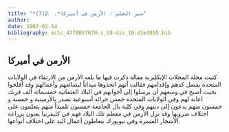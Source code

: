 ```yaml
---
title: "*سير العلم : الأرمن في أميركا*.  2(7)"
author: 
date: 1907-02-14
bibliography: oclc_4770057679-i_19-div_10.d1e3055.bib
---
```




##  الأرمن في أميركا 


 كتبت  مجلة المجلات  الإنكليزية مقالة ذكرت قيها ما بلغه الأرمن من الارتقاء في الولايات المتحدة بفضل كدهم وإقدامهم فقالت أنهم اتخذوها ميداناً لبضائعهم وأعمالهم وقد أفلحوا بحيث أصبح في وسعهم أن يرسلوا إلى أخوانهم في البلاد العثمانية  خمسمائة  ألف  فرنك اعانة لهم وفي الولايات المتحدة  خمس  جرائد أسبوعية تصدر بالأرمينية و  خمسة  و  خمسون  منهم يدعون إلى دينهم وفي كلية بال الجامعة  خمسون  تلميذاً منهم يتعلمون على اختلاف ضروبها وقد نزل الأرمن في معظم تلك البلاد فهم في كليفرنيا يعنون بزراعة الأشجار المثمرة وفي نيويورك يتعاطون أعمال اليد على اختلاف أنواعها. 
